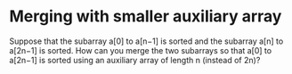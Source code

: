 # Merging with smaller auxiliary array

Suppose that the subarray a[0] to a[n−1] is sorted and the subarray a[n] to a[2n−1] is sorted. How can you merge the two subarrays so that a[0] to a[2n−1] is sorted using an auxiliary array of length n (instead of 2n)?
